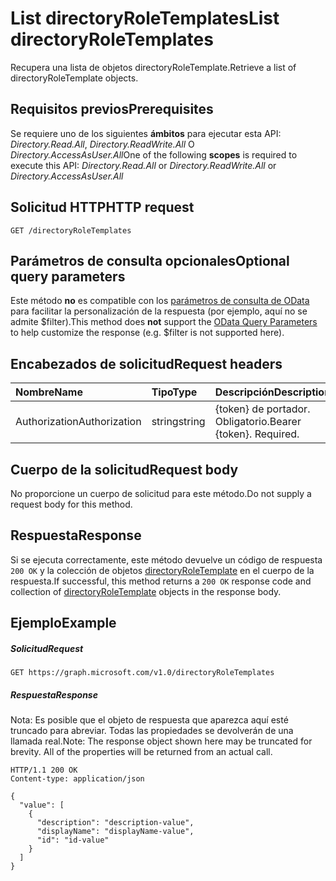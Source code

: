 # <a name="list-directoryroletemplates"></a><span data-ttu-id="a6851-101">List directoryRoleTemplates</span><span class="sxs-lookup"><span data-stu-id="a6851-101">List directoryRoleTemplates</span></span>

<span data-ttu-id="a6851-102">Recupera una lista de objetos directoryRoleTemplate.</span><span class="sxs-lookup"><span data-stu-id="a6851-102">Retrieve a list of directoryRoleTemplate objects.</span></span>

## <a name="prerequisites"></a><span data-ttu-id="a6851-103">Requisitos previos</span><span class="sxs-lookup"><span data-stu-id="a6851-103">Prerequisites</span></span>
<span data-ttu-id="a6851-104">Se requiere uno de los siguientes **ámbitos** para ejecutar esta API: *Directory.Read.All*, *Directory.ReadWrite.All* O *Directory.AccessAsUser.All*</span><span class="sxs-lookup"><span data-stu-id="a6851-104">One of the following **scopes** is required to execute this API: *Directory.Read.All* or *Directory.ReadWrite.All* or *Directory.AccessAsUser.All*</span></span>

## <a name="http-request"></a><span data-ttu-id="a6851-105">Solicitud HTTP</span><span class="sxs-lookup"><span data-stu-id="a6851-105">HTTP request</span></span>
<!-- { "blockType": "ignored" } -->
```http
GET /directoryRoleTemplates
```
## <a name="optional-query-parameters"></a><span data-ttu-id="a6851-106">Parámetros de consulta opcionales</span><span class="sxs-lookup"><span data-stu-id="a6851-106">Optional query parameters</span></span>
<span data-ttu-id="a6851-107">Este método **no** es compatible con los [parámetros de consulta de OData](http://developer.microsoft.com/en-us/graph/docs/overview/query_parameters) para facilitar la personalización de la respuesta (por ejemplo, aquí no se admite $filter).</span><span class="sxs-lookup"><span data-stu-id="a6851-107">This method does **not** support the [OData Query Parameters](http://developer.microsoft.com/en-us/graph/docs/overview/query_parameters) to help customize the response (e.g. $filter is not supported here).</span></span>

## <a name="request-headers"></a><span data-ttu-id="a6851-108">Encabezados de solicitud</span><span class="sxs-lookup"><span data-stu-id="a6851-108">Request headers</span></span>
| <span data-ttu-id="a6851-109">Nombre</span><span class="sxs-lookup"><span data-stu-id="a6851-109">Name</span></span>       | <span data-ttu-id="a6851-110">Tipo</span><span class="sxs-lookup"><span data-stu-id="a6851-110">Type</span></span> | <span data-ttu-id="a6851-111">Descripción</span><span class="sxs-lookup"><span data-stu-id="a6851-111">Description</span></span>|
|:-----------|:------|:----------|
| <span data-ttu-id="a6851-112">Authorization</span><span class="sxs-lookup"><span data-stu-id="a6851-112">Authorization</span></span>  | <span data-ttu-id="a6851-113">string</span><span class="sxs-lookup"><span data-stu-id="a6851-113">string</span></span>  | <span data-ttu-id="a6851-p101">{token} de portador. Obligatorio.</span><span class="sxs-lookup"><span data-stu-id="a6851-p101">Bearer {token}. Required.</span></span> |

## <a name="request-body"></a><span data-ttu-id="a6851-116">Cuerpo de la solicitud</span><span class="sxs-lookup"><span data-stu-id="a6851-116">Request body</span></span>
<span data-ttu-id="a6851-117">No proporcione un cuerpo de solicitud para este método.</span><span class="sxs-lookup"><span data-stu-id="a6851-117">Do not supply a request body for this method.</span></span>

## <a name="response"></a><span data-ttu-id="a6851-118">Respuesta</span><span class="sxs-lookup"><span data-stu-id="a6851-118">Response</span></span>

<span data-ttu-id="a6851-119">Si se ejecuta correctamente, este método devuelve un código de respuesta `200 OK` y la colección de objetos [directoryRoleTemplate](../resources/directoryroletemplate.md) en el cuerpo de la respuesta.</span><span class="sxs-lookup"><span data-stu-id="a6851-119">If successful, this method returns a `200 OK` response code and collection of [directoryRoleTemplate](../resources/directoryroletemplate.md) objects in the response body.</span></span>
## <a name="example"></a><span data-ttu-id="a6851-120">Ejemplo</span><span class="sxs-lookup"><span data-stu-id="a6851-120">Example</span></span>
##### <a name="request"></a><span data-ttu-id="a6851-121">Solicitud</span><span class="sxs-lookup"><span data-stu-id="a6851-121">Request</span></span>

<!-- {
  "blockType": "request",
  "name": "get_directoryroletemplates"
}-->
```http
GET https://graph.microsoft.com/v1.0/directoryRoleTemplates
```
##### <a name="response"></a><span data-ttu-id="a6851-122">Respuesta</span><span class="sxs-lookup"><span data-stu-id="a6851-122">Response</span></span>
<span data-ttu-id="a6851-p102">Nota: Es posible que el objeto de respuesta que aparezca aquí esté truncado para abreviar. Todas las propiedades se devolverán de una llamada real.</span><span class="sxs-lookup"><span data-stu-id="a6851-p102">Note: The response object shown here may be truncated for brevity. All of the properties will be returned from an actual call.</span></span>
<!-- {
  "blockType": "response",
  "truncated": true,
  "@odata.type": "microsoft.graph.directoryRoleTemplate",
  "isCollection": true
} -->
```http
HTTP/1.1 200 OK
Content-type: application/json

{
  "value": [
    {
      "description": "description-value",
      "displayName": "displayName-value",
      "id": "id-value"
    }
  ]
}
```

<!-- uuid: 8fcb5dbc-d5aa-4681-8e31-b001d5168d79
2015-10-25 14:57:30 UTC -->
<!-- {
  "type": "#page.annotation",
  "description": "List directoryRoleTemplates",
  "keywords": "",
  "section": "documentation",
  "tocPath": ""
}-->
